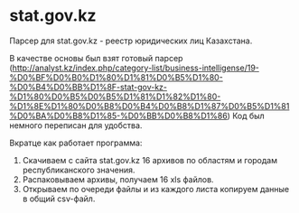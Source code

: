 # stat.gov.kz

Парсер для stat.gov.kz - реестр юридических лиц Казахстана.

В качестве основы был взят готовый парсер (http://analyst.kz/index.php/category-list/business-intelligense/19-%D0%BF%D0%B0%D1%80%D1%81%D0%B5%D1%80-%D0%B4%D0%BB%D1%8F-stat-gov-kz-%D1%80%D0%B5%D0%B5%D1%81%D1%82%D1%80-%D1%8E%D1%80%D0%B8%D0%B4%D0%B8%D1%87%D0%B5%D1%81%D0%BA%D0%B8%D1%85-%D0%BB%D0%B8%D1%86)
Код был немного переписан для удобства.

Вкратце как работает программа:

1. Скачиваем с сайта stat.gov.kz 16 архивов по областям и городам республиканского значения.
2. Распаковываем архивы, получаем 16 xls файлов.
3. Открываем по очереди файлы и из каждого листа копируем данные в общий csv-файл.
